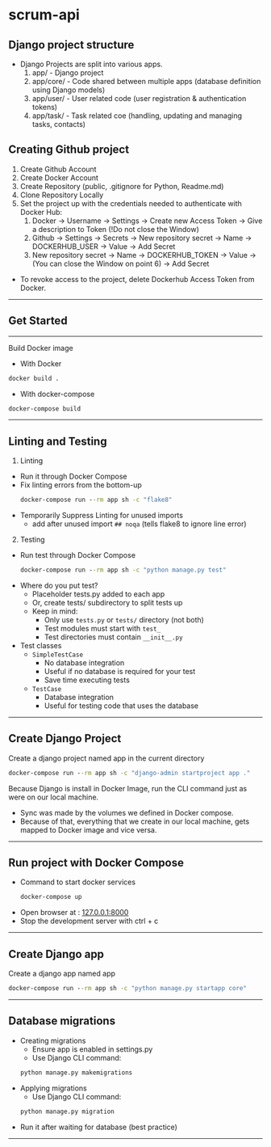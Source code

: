 # scrum-api

## Django project structure
- Django Projects are split into various apps.
    1. app/ - Django project
    2. app/core/ - Code shared between multiple apps (database definition using Django models)
    3. app/user/ - User related code (user registration & authentication tokens)
    4. app/task/ - Task related coe (handling, updating and managing tasks, contacts)

## Creating Github project
1. Create Github Account
2. Create Docker Account
3. Create Repository (public, .gitignore for Python, Readme.md)
4. Clone Repository Locally
5. Set the project up with the credentials needed to authenticate with Docker Hub:
   1. Docker -> Username -> Settings -> Create new Access Token -> Give a description to Token (!Do not close the Window)
   2. Github -> Settings -> Secrets -> New repository secret -> Name -> DOCKERHUB_USER -> Value <dockerhub-username> -> Add Secret
   3. New repository secret -> Name -> DOCKERHUB_TOKEN -> Value -> <dockerhub-access-token> (You can close the Window on point 6) -> Add Secret
- To revoke access to the project, delete Dockerhub Access Token from Docker.

---

## Get Started

---

Build Docker image

- With Docker
```cmd
docker build .
```
- With docker-compose
```cmd
docker-compose build
```
---

## Linting and Testing

1. Linting
- Run it through Docker Compose
- Fix linting errors from the bottom-up
    ```cmd
    docker-compose run --rm app sh -c "flake8"
    ```
- Temporarily Suppress Linting for unused imports
    - add after unused import ```## noqa``` (tells flake8 to ignore line error)
2. Testing
- Run test through Docker Compose
  ```cmd
  docker-compose run --rm app sh -c "python manage.py test"
  ```
- Where do you put test?
    - Placeholder tests.py added to each app
    - Or, create tests/ subdirectory to split tests up
    - Keep in mind:
        - Only use ```tests.py``` or ```tests/``` directory (not both)
        - Test modules must start with ```test_```
        - Test directories must contain ```__init__.py```
-  Test classes
    - ```SimpleTestCase```
        - No database integration
        - Useful if no database is required for your test
        - Save time executing tests
    - ```TestCase```
        - Database integration
        - Useful for testing code that uses the database

---

## Create Django Project

Create a django project named app in the current directory
```cmd
docker-compose run --rm app sh -c "django-admin startproject app ."
```
Because Django is install in Docker Image, run the CLI command just as were on our local machine.
- Sync was made by the volumes we defined in Docker compose.
- Because of that, everything that we create in our local machine, gets mapped to Docker image and vice versa.

---

## Run project with Docker Compose
- Command to start docker services
    ```cmd
    docker-compose up
    ```
- Open browser at : [127.0.0.1:8000](127.0.0.1:8000)
- Stop the development server with ctrl + c

---

## Create Django app

Create a django app named app
```cmd
docker-compose run --rm app sh -c "python manage.py startapp core"
```

---

## Database migrations

- Creating migrations
    - Ensure app is enabled in settings.py
    - Use Django CLI command:
    ```cmd
    python manage.py makemigrations
    ```
- Applying migrations
    - Use Django CLI command:
    ```cmd
    python manage.py migration
    ```
- Run it after waiting for database (best practice)

---